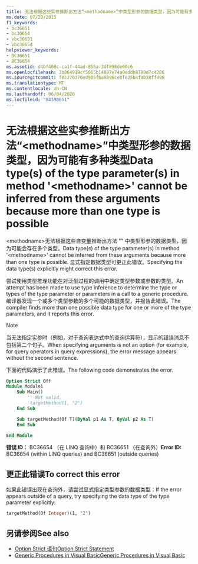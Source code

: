```yaml
---
title: 无法根据这些实参推断出方法“<methodname>”中类型形参的数据类型，因为可能有多种类型
ms.date: 07/20/2015
f1_keywords:
- bc36651
- bc36654
- vbc36651
- vbc36654
helpviewer_keywords:
- BC36651
- BC36654
ms.assetid: d4bf408c-ca1f-44ad-855a-3df898de60c6
ms.openlocfilehash: 3b864919cf5065b14887e74a0eddb8780d7c4286
ms.sourcegitcommit: f8c270376ed905f6a8896ce0fe25b4f4b38ff498
ms.translationtype: MT
ms.contentlocale: zh-CN
ms.lasthandoff: 06/04/2020
ms.locfileid: "84398651"
---
```

# <a name="data-types-of-the-type-parameters-in-method-methodname-cannot-be-inferred-from-these-arguments-because-more-than-one-type-is-possible"></a><span data-ttu-id="996b6-102">无法根据这些实参推断出方法“\<methodname>”中类型形参的数据类型，因为可能有多种类型</span><span class="sxs-lookup"><span data-stu-id="996b6-102">Data type(s) of the type parameter(s) in method '\<methodname>' cannot be inferred from these arguments because more than one type is possible</span></span>

<span data-ttu-id="996b6-103">\<methodname>无法根据这些自变量推断出方法 "" 中类型形参的数据类型，因为可能会存在多个类型。</span><span class="sxs-lookup"><span data-stu-id="996b6-103">Data type(s) of the type parameter(s) in method '\<methodname>' cannot be inferred from these arguments because more than one type is possible.</span></span> <span data-ttu-id="996b6-104">显式指定数据类型可更正此错误。</span><span class="sxs-lookup"><span data-stu-id="996b6-104">Specifying the data type(s) explicitly might correct this error.</span></span>

<span data-ttu-id="996b6-105">尝试使用类型推理功能在对泛型过程的调用中确定类型参数或参数的类型。</span><span class="sxs-lookup"><span data-stu-id="996b6-105">An attempt has been made to use type inference to determine the type or types of the type parameter or parameters in a call to a generic procedure.</span></span> <span data-ttu-id="996b6-106">编译器发现一个或多个类型参数的多个可能的数据类型，并报告此错误。</span><span class="sxs-lookup"><span data-stu-id="996b6-106">The compiler finds more than one possible data type for one or more of the type parameters, and it reports this error.</span></span>

> [!NOTE]
> <span data-ttu-id="996b6-107">当无法指定实参时（例如，对于查询表达式中的查询运算符），显示的错误消息不包括第二个句子。</span><span class="sxs-lookup"><span data-stu-id="996b6-107">When specifying arguments is not an option (for example, for query operators in query expressions), the error message appears without the second sentence.</span></span>

<span data-ttu-id="996b6-108">下面的代码演示了此错误。</span><span class="sxs-lookup"><span data-stu-id="996b6-108">The following code demonstrates the error.</span></span>

```vb
Option Strict Off
Module Module1
    Sub Main()
        '' Not valid.
        'targetMethod(1, "2")
    End Sub

    Sub targetMethod(Of T)(ByVal p1 As T, ByVal p2 As T)
    End Sub

End Module
```

<span data-ttu-id="996b6-109">**错误 ID：** BC36654 （在 LINQ 查询中）和 BC36651 （在查询外）</span><span class="sxs-lookup"><span data-stu-id="996b6-109">**Error ID:** BC36654 (within LINQ queries) and BC36651 (outside queries)</span></span>

## <a name="to-correct-this-error"></a><span data-ttu-id="996b6-110">更正此错误</span><span class="sxs-lookup"><span data-stu-id="996b6-110">To correct this error</span></span>

<span data-ttu-id="996b6-111">如果此错误出现在查询外，请尝试显式指定类型参数的数据类型：</span><span class="sxs-lookup"><span data-stu-id="996b6-111">If the error appears outside of a query, try specifying the data type of the type parameter explicitly:</span></span>

```vb
targetMethod(Of Integer)(1, "2")
```

## <a name="see-also"></a><span data-ttu-id="996b6-112">另请参阅</span><span class="sxs-lookup"><span data-stu-id="996b6-112">See also</span></span>

- [<span data-ttu-id="996b6-113">Option Strict 语句</span><span class="sxs-lookup"><span data-stu-id="996b6-113">Option Strict Statement</span></span>](../language-reference/statements/option-strict-statement.md)
- [<span data-ttu-id="996b6-114">Generic Procedures in Visual Basic</span><span class="sxs-lookup"><span data-stu-id="996b6-114">Generic Procedures in Visual Basic</span></span>](../programming-guide/language-features/data-types/generic-procedures.md)
